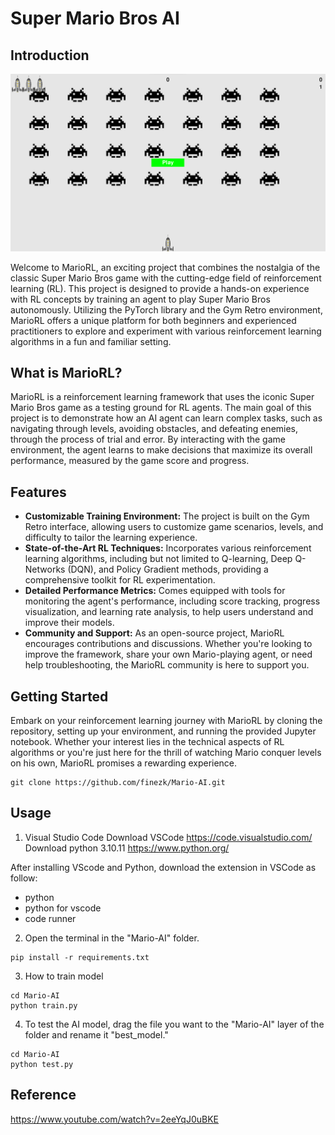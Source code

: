 
# Super Mario Bros AI

## Introduction
![banner.png (1918×1080) (raw.githubusercontent.com)](https://raw.githubusercontent.com/finezk/alien-invasion/main/banner.png)

Welcome to MarioRL, an exciting project that combines the nostalgia of the classic Super Mario Bros game with the cutting-edge field of reinforcement learning (RL). This project is designed to provide a hands-on experience with RL concepts by training an agent to play Super Mario Bros autonomously. Utilizing the PyTorch library and the Gym Retro environment, MarioRL offers a unique platform for both beginners and experienced practitioners to explore and experiment with various reinforcement learning algorithms in a fun and familiar setting.

## What is MarioRL?

MarioRL is a reinforcement learning framework that uses the iconic Super Mario Bros game as a testing ground for RL agents. The main goal of this project is to demonstrate how an AI agent can learn complex tasks, such as navigating through levels, avoiding obstacles, and defeating enemies, through the process of trial and error. By interacting with the game environment, the agent learns to make decisions that maximize its overall performance, measured by the game score and progress.

## Features

- **Customizable Training Environment:** The project is built on the Gym Retro interface, allowing users to customize game scenarios, levels, and difficulty to tailor the learning experience.
- **State-of-the-Art RL Techniques:** Incorporates various reinforcement learning algorithms, including but not limited to Q-learning, Deep Q-Networks (DQN), and Policy Gradient methods, providing a comprehensive toolkit for RL experimentation.
- **Detailed Performance Metrics:** Comes equipped with tools for monitoring the agent's performance, including score tracking, progress visualization, and learning rate analysis, to help users understand and improve their models.
- **Community and Support:** As an open-source project, MarioRL encourages contributions and discussions. Whether you're looking to improve the framework, share your own Mario-playing agent, or need help troubleshooting, the MarioRL community is here to support you.

## Getting Started

Embark on your reinforcement learning journey with MarioRL by cloning the repository, setting up your environment, and running the provided Jupyter notebook. Whether your interest lies in the technical aspects of RL algorithms or you're just here for the thrill of watching Mario conquer levels on his own, MarioRL promises a rewarding experience.
```
git clone https://github.com/finezk/Mario-AI.git
```


## Usage

1. Visual Studio Code
Download VSCode https://code.visualstudio.com/
Download python 3.10.11 https://www.python.org/

After installing VScode and Python, download the extension in VSCode as follow:
* python
* python for vscode
* code runner

2. Open the terminal in the "Mario-AI" folder.
```
pip install -r requirements.txt
```
3. How to train model
```
cd Mario-AI
python train.py
```
4. To test the AI model, drag the file you want to the "Mario-AI" layer of the folder and rename it "best_model."   
```
cd Mario-AI
python test.py
```      

##  Reference
https://www.youtube.com/watch?v=2eeYqJ0uBKE